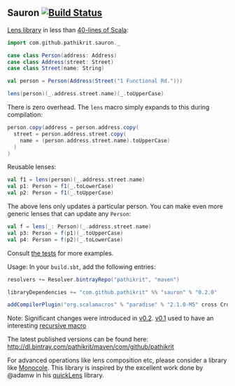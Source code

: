 Sauron [![Build Status](https://travis-ci.org/pathikrit/sauron.png?branch=master)](http://travis-ci.org/pathikrit/sauron)
--------

[Lens library](http://stackoverflow.com/questions/3900307/cleaner-way-to-update-nested-structures) in less than [40-lines of Scala](src/main/scala/com/github/pathikrit/sauron/package.scala):

```scala
import com.github.pathikrit.sauron._

case class Person(address: Address)
case class Address(street: Street)
case class Street(name: String)

val person = Person(Address(Street("1 Functional Rd.")))

lens(person)(_.address.street.name)(_.toUpperCase)
```

There is zero overhead. The `lens` macro simply expands to this during compilation:
```scala
person.copy(address = person.address.copy(
  street = person.address.street.copy(
    name = (person.address.street.name).toUpperCase)
  )
)
```

Reusable lenses:
```scala
val f1 = lens(person)(_.address.street.name)
val p1: Person = f1(_.toLowerCase)
val p2: Person = f1(_.toUpperCase)
```

The above lens only updates a particular person. You can make even more generic lenses that can update any `Person`:
```scala
val f = lens(_: Person)(_.address.street.name)
val p3: Person = f(p1)(_.toUpperCase)
val p4: Person = f(p2)(_.toLowerCase)
```

Consult [the tests](src/test/scala/com/github/pathikrit/sauron/suites/SauronSuite.scala) for more examples.

Usage: In your `build.sbt`, add the following entries:

```scala
resolvers += Resolver.bintrayRepo("pathikrit", "maven")

libraryDependencies += "com.github.pathikrit" %% "sauron" % "0.2.0"

addCompilerPlugin("org.scalamacros" % "paradise" % "2.1.0-M5" cross CrossVersion.full)
```

Note: Significant changes were introduced in [v0.2](https://github.com/pathikrit/sauron/pull/3).
[v0.1](https://github.com/pathikrit/sauron/tree/3bde2a2f27094390465cb05ff7692066a3d98d55) used to have an interesting [recursive macro](http://stackoverflow.com/questions/28826053/scala-recursive-macro)

The latest published versions can be found here: http://dl.bintray.com/pathikrit/maven/com/github/pathikrit

For advanced operations like lens composition etc, please consider a library like [Monocole](https://github.com/julien-truffaut/Monocle).
This library is inspired by the excellent work done by @adamw in his [quickLens](https://github.com/adamw/quicklens) library.
